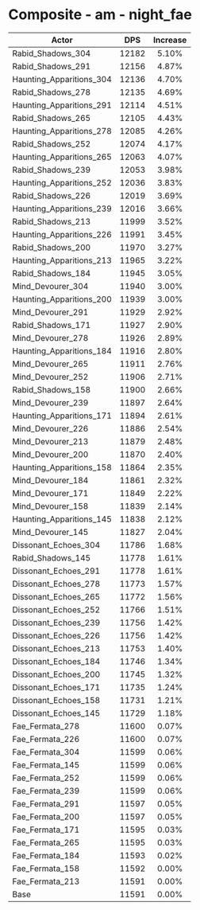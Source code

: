 # Composite - am - night_fae
| Actor | DPS | Increase |
|---|:---:|:---:|
|Rabid_Shadows_304|12182|5.10%|
|Rabid_Shadows_291|12156|4.87%|
|Haunting_Apparitions_304|12136|4.70%|
|Rabid_Shadows_278|12135|4.69%|
|Haunting_Apparitions_291|12114|4.51%|
|Rabid_Shadows_265|12105|4.43%|
|Haunting_Apparitions_278|12085|4.26%|
|Rabid_Shadows_252|12074|4.17%|
|Haunting_Apparitions_265|12063|4.07%|
|Rabid_Shadows_239|12053|3.98%|
|Haunting_Apparitions_252|12036|3.83%|
|Rabid_Shadows_226|12019|3.69%|
|Haunting_Apparitions_239|12016|3.66%|
|Rabid_Shadows_213|11999|3.52%|
|Haunting_Apparitions_226|11991|3.45%|
|Rabid_Shadows_200|11970|3.27%|
|Haunting_Apparitions_213|11965|3.22%|
|Rabid_Shadows_184|11945|3.05%|
|Mind_Devourer_304|11940|3.00%|
|Haunting_Apparitions_200|11939|3.00%|
|Mind_Devourer_291|11929|2.92%|
|Rabid_Shadows_171|11927|2.90%|
|Mind_Devourer_278|11926|2.89%|
|Haunting_Apparitions_184|11916|2.80%|
|Mind_Devourer_265|11911|2.76%|
|Mind_Devourer_252|11906|2.71%|
|Rabid_Shadows_158|11900|2.66%|
|Mind_Devourer_239|11897|2.64%|
|Haunting_Apparitions_171|11894|2.61%|
|Mind_Devourer_226|11886|2.54%|
|Mind_Devourer_213|11879|2.48%|
|Mind_Devourer_200|11870|2.40%|
|Haunting_Apparitions_158|11864|2.35%|
|Mind_Devourer_184|11861|2.32%|
|Mind_Devourer_171|11849|2.22%|
|Mind_Devourer_158|11839|2.14%|
|Haunting_Apparitions_145|11838|2.12%|
|Mind_Devourer_145|11827|2.04%|
|Dissonant_Echoes_304|11786|1.68%|
|Rabid_Shadows_145|11778|1.61%|
|Dissonant_Echoes_291|11778|1.61%|
|Dissonant_Echoes_278|11773|1.57%|
|Dissonant_Echoes_265|11772|1.56%|
|Dissonant_Echoes_252|11766|1.51%|
|Dissonant_Echoes_239|11756|1.42%|
|Dissonant_Echoes_226|11756|1.42%|
|Dissonant_Echoes_213|11753|1.40%|
|Dissonant_Echoes_184|11746|1.34%|
|Dissonant_Echoes_200|11745|1.32%|
|Dissonant_Echoes_171|11735|1.24%|
|Dissonant_Echoes_158|11731|1.21%|
|Dissonant_Echoes_145|11729|1.18%|
|Fae_Fermata_278|11600|0.07%|
|Fae_Fermata_226|11600|0.07%|
|Fae_Fermata_304|11599|0.06%|
|Fae_Fermata_145|11599|0.06%|
|Fae_Fermata_252|11599|0.06%|
|Fae_Fermata_239|11599|0.06%|
|Fae_Fermata_291|11597|0.05%|
|Fae_Fermata_200|11597|0.05%|
|Fae_Fermata_171|11595|0.03%|
|Fae_Fermata_265|11595|0.03%|
|Fae_Fermata_184|11593|0.02%|
|Fae_Fermata_158|11592|0.00%|
|Fae_Fermata_213|11591|0.00%|
|Base|11591|0.00%|
